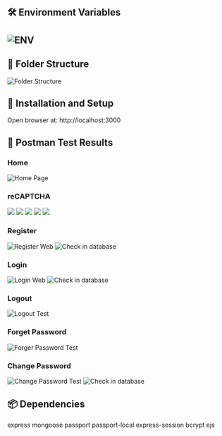 ## 🛠️ Environment Variables
![ENV](public/results/env.png)
---

## 📂 Folder Structure
![Folder Structure](public/results/folder_structure.png)

## 🚀 Installation and Setup
Open browser at: http://localhost:3000

## 📸 Postman Test Results
### Home
![Home Page](public/results/homepage.png)
### reCAPTCHA
![](public/results/reCAPTCHA.png)
![](public/results/key_reCAPTCHA.png)
![](public/results/controller_reCAPTCHA.png)
![](public/results/view_signin_reCAPTCHA.png)
![](public/results/view_signup_reCAPTCHA.png)
### Register
![Register Web](public/results/signup.png)
![Check in database](public/results/signup_susses.png)
### Login
![Login Web](public/results/signin.png)
![Check in database](public/results/register.png)
### Logout
![Logout Test](public/results/logout.png)

### Forget Password
![Forger Password Test](public/results/forgot_password.png)

### Change Password
![Change Password Test](public/results/change_password.png)
![Check in database](public/results/change_db.png)

## 📦 Dependencies
express
mongoose
passport
passport-local
express-session
bcrypt
ejs